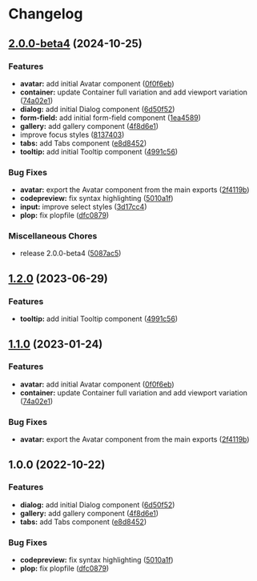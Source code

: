 # Changelog

## [2.0.0-beta4](https://github.com/grantcodes/ui/compare/v1.3.0...v2.0.0-beta4) (2024-10-25)


### Features

* **avatar:** add initial Avatar component ([0f0f6eb](https://github.com/grantcodes/ui/commit/0f0f6eb7d956aa3fa479baeb641bbd60e98904f2))
* **container:** update Container full variation and add viewport variation ([74a02e1](https://github.com/grantcodes/ui/commit/74a02e1f67b95a02dbe3efba9d97282749009f6f))
* **dialog:** add initial Dialog component ([6d50f52](https://github.com/grantcodes/ui/commit/6d50f52031cd4ae23183dac2152be29579bc3de9))
* **form-field:** add initial form-field component ([1ea4589](https://github.com/grantcodes/ui/commit/1ea458963e5039d6cfda9ca054a9527ad4540304))
* **gallery:** add gallery component ([4f8d6e1](https://github.com/grantcodes/ui/commit/4f8d6e11d5ea5c4ec7a0288ce61b65bb77e9be1b))
* improve focus styles ([8137403](https://github.com/grantcodes/ui/commit/8137403fd19f36cd034c9909dbd8088782905c53))
* **tabs:** add Tabs component ([e8d8452](https://github.com/grantcodes/ui/commit/e8d8452d7c8ce223fdcc5ac28371bb52859955f3))
* **tooltip:** add initial Tooltip component ([4991c56](https://github.com/grantcodes/ui/commit/4991c5631da7fd993c33f767252836730d5aae01))


### Bug Fixes

* **avatar:** export the Avatar component from the main exports ([2f4119b](https://github.com/grantcodes/ui/commit/2f4119b9216fe344712f3a9bf4abda9eb1245fb4))
* **codepreview:** fix syntax highlighting ([5010a1f](https://github.com/grantcodes/ui/commit/5010a1f31c789d028154b036f29c67f3539f38b2))
* **input:** improve select styles ([3d17cc4](https://github.com/grantcodes/ui/commit/3d17cc45da034995ee5ca4b85148f0c0e0f2f080))
* **plop:** fix plopfile ([dfc0879](https://github.com/grantcodes/ui/commit/dfc087927397bbc8a49666631b19b075dcaf4b9a))


### Miscellaneous Chores

* release 2.0.0-beta4 ([5087ac5](https://github.com/grantcodes/ui/commit/5087ac51b8bf4bc31ce9bd312fa32114d2b9f78e))

## [1.2.0](https://github.com/grantcodes/ui/compare/v1.1.0...v1.2.0) (2023-06-29)


### Features

* **tooltip:** add initial Tooltip component ([4991c56](https://github.com/grantcodes/ui/commit/4991c5631da7fd993c33f767252836730d5aae01))

## [1.1.0](https://github.com/grantcodes/ui/compare/v1.0.0...v1.1.0) (2023-01-24)


### Features

* **avatar:** add initial Avatar component ([0f0f6eb](https://github.com/grantcodes/ui/commit/0f0f6eb7d956aa3fa479baeb641bbd60e98904f2))
* **container:** update Container full variation and add viewport variation ([74a02e1](https://github.com/grantcodes/ui/commit/74a02e1f67b95a02dbe3efba9d97282749009f6f))


### Bug Fixes

* **avatar:** export the Avatar component from the main exports ([2f4119b](https://github.com/grantcodes/ui/commit/2f4119b9216fe344712f3a9bf4abda9eb1245fb4))

## 1.0.0 (2022-10-22)


### Features

* **dialog:** add initial Dialog component ([6d50f52](https://github.com/grantcodes/ui/commit/6d50f52031cd4ae23183dac2152be29579bc3de9))
* **gallery:** add gallery component ([4f8d6e1](https://github.com/grantcodes/ui/commit/4f8d6e11d5ea5c4ec7a0288ce61b65bb77e9be1b))
* **tabs:** add Tabs component ([e8d8452](https://github.com/grantcodes/ui/commit/e8d8452d7c8ce223fdcc5ac28371bb52859955f3))


### Bug Fixes

* **codepreview:** fix syntax highlighting ([5010a1f](https://github.com/grantcodes/ui/commit/5010a1f31c789d028154b036f29c67f3539f38b2))
* **plop:** fix plopfile ([dfc0879](https://github.com/grantcodes/ui/commit/dfc087927397bbc8a49666631b19b075dcaf4b9a))
